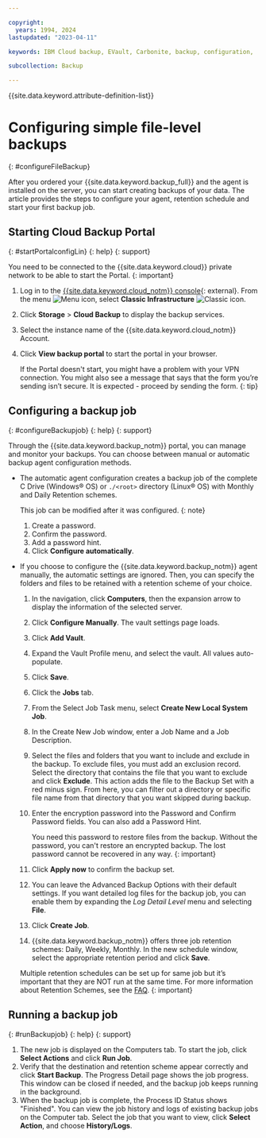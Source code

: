 ```yaml
---

copyright:
  years: 1994, 2024
lastupdated: "2023-04-11"

keywords: IBM Cloud backup, EVault, Carbonite, backup, configuration,

subcollection: Backup

---
```

{{site.data.keyword.attribute-definition-list}}

# Configuring simple file-level backups
{: #configureFileBackup}

After you ordered your {{site.data.keyword.backup_full}} and the agent is installed on the server, you can start creating backups of your data. The article provides the steps to configure your agent, retention schedule and start your first backup job.

## Starting Cloud Backup Portal
{: #startPortalconfigLin}
{: help}
{: support}

You need to be connected to the {{site.data.keyword.cloud}} private network to be able to start the Portal.
{: important}

1. Log in to the [{{site.data.keyword.cloud_notm}} console](/login){: external}. From the menu ![Menu icon](../icons/icon_hamburger.svg "Menu"), select **Classic Infrastructure** ![Classic icon](../icons/classic.svg "Classic").
2. Click **Storage** > **Cloud Backup** to display the backup services.
3. Select the instance name of the {{site.data.keyword.cloud_notm}} Account.
4. Click **View backup portal** to start the portal in your browser.

   If the Portal doesn't start, you might have a problem with your VPN connection. You might also see a message that says that the form you’re sending isn’t secure. It is expected - proceed by sending the form.
   {: tip}

## Configuring a backup job
{: #configureBackupjob}
{: help}
{: support}

Through the {{site.data.keyword.backup_notm}} portal, you can manage and monitor your backups. You can choose between manual or automatic backup agent configuration methods.

- The automatic agent configuration creates a backup job of the complete C Drive (Windows&reg; OS) or `./<root>` directory (Linux&reg; OS) with Monthly and Daily Retention schemes.

    This job can be modified after it was configured.
    {: note}

    1. Create a password.
    2. Confirm the password.
    3. Add a password hint.
    4. Click **Configure automatically**.

- If you choose to configure the {{site.data.keyword.backup_notm}} agent manually, the automatic settings are ignored. Then, you can specify the folders and files to be retained with a retention scheme of your choice.

    1. In the navigation, click **Computers**, then the expansion arrow to display the information of the selected server.
    2. Click **Configure Manually**. The vault settings page loads.
    3. Click **Add Vault**.
    4. Expand the Vault Profile menu, and select the vault. All values auto-populate.
    5. Click **Save**.
    6. Click the **Jobs** tab.
    7. From the Select Job Task menu, select **Create New Local System Job**.
    8. In the Create New Job window, enter a Job Name and a Job Description.
    9. Select the files and folders that you want to include and exclude in the backup. To exclude files, you must add an exclusion record. Select the directory that contains the file that you want to exclude and click **Exclude**. This action adds the file to the Backup Set with a red minus sign. From here, you can filter out a directory or specific file name from that directory that you want skipped during backup.
    10. Enter the encryption password into the Password and Confirm Password fields. You can also add a Password Hint.

        You need this password to restore files from the backup. Without the password, you can't restore an encrypted backup. The lost password cannot be recovered in any way.
        {: important}

    11. Click **Apply now** to confirm the backup set.
    12. You can leave the Advanced Backup Options with their default settings. If you want detailed log files for the backup job, you can enable them by expanding the *Log Detail Level* menu and selecting **File**.
    13. Click **Create Job**.
    14. {{site.data.keyword.backup_notm}} offers three job retention schemes: Daily, Weekly, Monthly. In the new schedule window, select the appropriate retention period and click **Save**.

    Multiple retention schedules can be set up for same job but it’s important that they are NOT run at the same time. For more information about Retention Schemes, see the [FAQ](/docs/Backup?topic=Backup-faqs#faqs).
    {: important}

## Running a backup job
{: #runBackupjob}
{: help}
{: support}

1. The new job is displayed on the Computers tab. To start the job, click **Select Actions** and click **Run Job**.
2. Verify that the destination and retention scheme appear correctly and click **Start Backup**. The Progress Detail page shows the job progress. This window can be closed if needed, and the backup job keeps running in the background.
3. When the backup job is complete, the Process ID Status shows "Finished". You can view the job history and logs of existing backup jobs on the Computer tab. Select the job that you want to view, click **Select Action**, and choose **History/Logs**.
